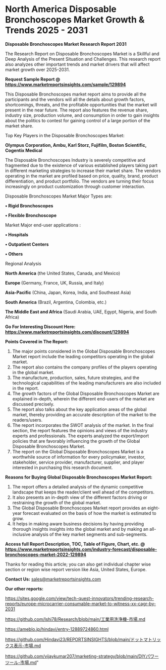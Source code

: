 # North America Disposable Bronchoscopes Market Growth & Trends 2025 - 2031

<strong>Disposable Bronchoscopes Market Research Report 2031</strong>

The Research Report on Disposable Bronchoscopes Market is a Skillful and Deep Analysis of the Present Situation and Challenges. This research report also analyzes other important trends and market drivers that will affect market growth over 2025-2031.

<strong>Request Sample Report @ <a href=https://www.marketreportsinsights.com/sample/129894>https://www.marketreportsinsights.com/sample/129894</a></strong>

This Disposable Bronchoscopes market report aims to provide all the participants and the vendors will all the details about growth factors, shortcomings, threats, and the profitable opportunities that the market will present in the near future. The report also features the revenue share, industry size, production volume, and consumption in order to gain insights about the politics to contest for gaining control of a large portion of the market share.

Top Key Players in the Disposable Bronchoscopes Market:

<strong>Olympus Corporation, Ambu, Karl Storz, Fujifilm, Boston Scientific, Cogentix Medical</strong>

The Disposable Bronchoscopes Industry is severely competitive and fragmented due to the existence of various established players taking part in different marketing strategies to increase their market share. The vendors operating in the market are profiled based on price, quality, brand, product differentiation, and product portfolio. The vendors are turning their focus increasingly on product customization through customer interaction.

Disposable Bronchoscopes Market Major Types are:

<strong>• Rigid Bronchoscopes

• Flexible Bronchoscope</strong>

Market Major end-user applications :

<strong>• Hospitals

• Outpatient Centers

• Others</strong>

Regional Analysis

</u><strong><b>North America</b></strong> (the United States, Canada, and Mexico)

<strong><b>Europe </b></strong>(Germany, France, UK, Russia, and Italy)

<strong><b>Asia-Pacific</b></strong> (China, Japan, Korea, India, and Southeast Asia)

<strong><b>South America</b></strong> (Brazil, Argentina, Colombia, etc.)

<strong><b>The Middle East and Africa</b></strong> (Saudi Arabia, UAE, Egypt, Nigeria, and South Africa)

<strong>Go For Interesting Discount Here: <a href=https://www.marketreportsinsights.com/discount/129894>https://www.marketreportsinsights.com/discount/129894</a></strong>

<strong>Points Covered in The Report:</strong>
<ol>
  <li>The major points considered in the Global Disposable Bronchoscopes Market report include the leading competitors operating in the global market.</li>
  <li>The report also contains the company profiles of the players operating in the global market.</li>
  <li>The manufacture, production, sales, future strategies, and the technological capabilities of the leading manufacturers are also included in the report.</li>
  <li>The growth factors of the Global Disposable Bronchoscopes Market are explained in-depth, wherein the different end-users of the market are discussed precisely.</li>
  <li>The report also talks about the key application areas of the global market, thereby providing an accurate description of the market to the readers/users.</li>
  <li>The report incorporates the SWOT analysis of the market. In the final section, the report features the opinions and views of the industry experts and professionals. The experts analyzed the export/import policies that are favorably influencing the growth of the Global Disposable Bronchoscopes Market.</li>
  <li>The report on the Global Disposable Bronchoscopes Market is a worthwhile source of information for every policymaker, investor, stakeholder, service provider, manufacturer, supplier, and player interested in purchasing this research document.</li>
</ol>
<strong>Reasons for Buying Global Disposable Bronchoscopes Market Report:</strong>

<ol>
  <li>The report offers a detailed analysis of the dynamic competitive landscape that keeps the reader/client well ahead of the competitors.</li>
  <li>It also presents an in-depth view of the different factors driving or restraining the growth of the global market.</li>
  <li>The Global Disposable Bronchoscopes Market report provides an eight-year forecast evaluated on the basis of how the market is estimated to grow.</li>
  <li>It helps in making aware business decisions by having providing thorough insights insights into the global market and by making an all-inclusive analysis of the key market segments and sub-segments.</li>
</ol>
<strong>Access full Report Description, TOC, Table of Figure, Chart, etc. @ <a href=https://www.marketreportsinsights.com/industry-forecast/disposable-bronchoscopes-market-2022-129894>https://www.marketreportsinsights.com/industry-forecast/disposable-bronchoscopes-market-2022-129894</a></strong>


Thanks for reading this article; you can also get individual chapter wise section or region wise report version like Asia, United States, Europe.

<strong>Contact Us:</strong>
sales@marketreportsinsights.com

<strong>Our other reports:</strong>

<a href=https://sites.google.com/view/tech-quest-innovators/trending-research-reports/europe-microcarrier-consumable-market-to-witness-xx-cagr-by-2031>https://sites.google.com/view/tech-quest-innovators/trending-research-reports/europe-microcarrier-consumable-market-to-witness-xx-cagr-by-2031</a>

<a href=https://github.com/Ishi78/Research/blob/main/工業用洗浄機-市場.md>https://github.com/Ishi78/Research/blob/main/工業用洗浄機-市場.md</a>

<a href=https://ameblo.jp/hindavi/entry-12889724860.html>https://ameblo.jp/hindavi/entry-12889724860.html</a>

<a href=https://github.com/Hindavi23/REPORTSINSIGHTS/blob/main/ドットマトリックス表示-市場.md>https://github.com/Hindavi23/REPORTSINSIGHTS/blob/main/ドットマトリックス表示-市場.md</a>

<a href=https://github.com/vijaykumar207/marketing-strategy/blob/main/DIYパワーツール-市場.md>https://github.com/vijaykumar207/marketing-strategy/blob/main/DIYパワーツール-市場.md</a>"
